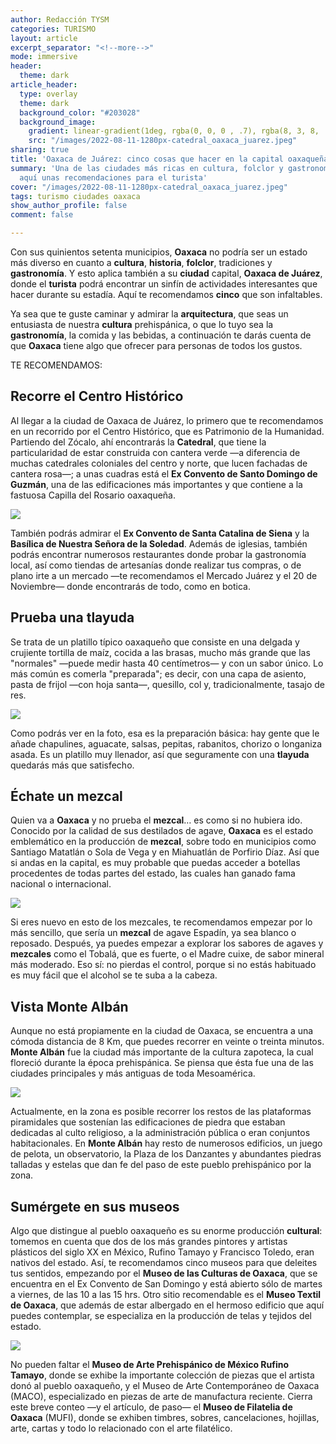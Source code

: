 ```yaml
---
author: Redacción TYSM
categories: TURISMO
layout: article
excerpt_separator: "<!--more-->"
mode: immersive
header:
  theme: dark
article_header:
  type: overlay
  theme: dark
  background_color: "#203028"
  background_image:
    gradient: linear-gradient(1deg, rgba(0, 0, 0 , .7), rgba(8, 3, 8, .9))
    src: "/images/2022-08-11-1280px-catedral_oaxaca_juarez.jpeg"
sharing: true
title: 'Oaxaca de Juárez: cinco cosas que hacer en la capital oaxaqueña'
summary: 'Una de las ciudades más ricas en cultura, folclor y gastronomía es Oaxaca:
  aquí unas recomendaciones para el turista'
cover: "/images/2022-08-11-1280px-catedral_oaxaca_juarez.jpeg"
tags: turismo ciudades oaxaca
show_author_profile: false
comment: false

---
```

Con sus quinientos setenta municipios, **Oaxaca** no podría ser un estado más diverso en cuanto a **cultura**, **historia**, **folclor**, tradiciones y **gastronomía**. Y esto aplica también a su **ciudad** capital, **Oaxaca de Juárez**, donde el **turista** podrá encontrar un sinfín de actividades interesantes que hacer durante su estadía. Aquí te recomendamos **cinco** que son infaltables.

Ya sea que te guste caminar y admirar la **arquitectura**, que seas un entusiasta de nuestra **cultura** prehispánica, o que lo tuyo sea la **gastronomía**, la comida y las bebidas, a continuación te darás cuenta de que **Oaxaca** tiene algo que ofrecer para personas de todos los gustos.

TE RECOMENDAMOS:

## Recorre el Centro Histórico

Al llegar a la ciudad de Oaxaca de Juárez, lo primero que te recomendamos en un recorrido por el Centro Histórico, que es Patrimonio de la Humanidad. Partiendo del Zócalo, ahí encontrarás la **Catedral**, que tiene la particularidad de estar construida con cantera verde —a diferencia de muchas catedrales coloniales del centro y norte, que lucen fachadas de cantera rosa—; a unas cuadras está el **Ex Convento de Santo Domingo de Guzmán**, una de las edificaciones más importantes y que contiene a la fastuosa Capilla del Rosario oaxaqueña.

![](https://upload.wikimedia.org/wikipedia/commons/thumb/9/98/Santo_Domingo_de_Guzman_Convent.JPG/1024px-Santo_Domingo_de_Guzman_Convent.JPG)

También podrás admirar el **Ex Convento de Santa Catalina de Siena** y la **Basílica de Nuestra Señora de la Soledad**. Además de iglesias, también podrás encontrar numerosos restaurantes donde probar la gastronomía local, así como tiendas de artesanías donde realizar tus compras, o de plano irte a un mercado —te recomendamos el Mercado Juárez y el 20 de Noviembre— donde encontrarás de todo, como en botica.

## Prueba una tlayuda

Se trata de un platillo típico oaxaqueño que consiste en una delgada y crujiente tortilla de maíz, cocida a las brasas, mucho más grande que las "normales" —puede medir hasta 40 centímetros— y con un sabor único. Lo más común es comerla "preparada"; es decir, con una capa de asiento, pasta de frijol —con hoja santa—, quesillo, col y, tradicionalmente, tasajo de res.

![](https://upload.wikimedia.org/wikipedia/commons/thumb/8/82/TLAYUDA.jpg/1024px-TLAYUDA.jpg)

Como podrás ver en la foto, esa es la preparación básica: hay gente que le añade chapulines, aguacate, salsas, pepitas, rabanitos, chorizo o longaniza asada. Es un platillo muy llenador, así que seguramente con una **tlayuda** quedarás más que satisfecho.

## Échate un mezcal

Quien va a **Oaxaca** y no prueba el **mezcal**… es como si no hubiera ido. Conocido por la calidad de sus destilados de agave, **Oaxaca** es el estado emblemático en la producción de **mezcal**, sobre todo en municipios como Santiago Matatlán o Sola de Vega y en Miahuatlán de Porfirio Díaz. Así que si andas en la capital, es muy probable que puedas acceder a botellas procedentes de todas partes del estado, las cuales han ganado fama nacional o internacional.

![](https://upload.wikimedia.org/wikipedia/commons/thumb/4/4b/Mezcal_y_naranja.jpg/1024px-Mezcal_y_naranja.jpg)

Si eres nuevo en esto de los mezcales, te recomendamos empezar por lo más sencillo, que sería un **mezcal** de agave Espadín, ya sea blanco o reposado. Después, ya puedes empezar a explorar los sabores de agaves y **mezcales** como el Tobalá, que es fuerte, o el Madre cuixe, de sabor mineral más moderado. Eso sí: no pierdas el control, porque si no estás habituado es muy fácil que el alcohol se te suba a la cabeza.

## Vista Monte Albán

Aunque no está propiamente en la ciudad de Oaxaca, se encuentra a una cómoda distancia de 8 Km, que puedes recorrer en veinte o treinta minutos. **Monte Albán** fue la ciudad más importante de la cultura zapoteca, la cual floreció durante la época prehispánica. Se piensa que ésta fue una de las ciudades principales y más antiguas de toda Mesoamérica.

![](https://upload.wikimedia.org/wikipedia/commons/thumb/5/5e/Monte_Alban_temple_2006_08.JPG/1024px-Monte_Alban_temple_2006_08.JPG)

Actualmente, en la zona es posible recorrer los restos de las plataformas piramidales que sostenían las edificaciones de piedra que estaban dedicadas al culto religioso, a la administración pública o eran conjuntos habitacionales. En **Monte Albán** hay resto de numerosos edificios, un juego de pelota, un observatorio, la Plaza de los Danzantes y abundantes piedras talladas y estelas que dan fe del paso de este pueblo prehispánico por la zona.

## Sumérgete en sus museos

Algo que distingue al pueblo oaxaqueño es su enorme producción **cultural**: tomemos en cuenta que dos de los más grandes pintores y artistas plásticos del siglo XX en México, Rufino Tamayo y Francisco Toledo, eran nativos del estado. Así, te recomendamos cinco museos para que deleites tus sentidos, empezando por el **Museo de las Culturas de Oaxaca**, que se encuentra en el Ex Convento de San Domingo y está abierto sólo de martes a viernes, de las 10 a las 15 hrs. Otro sitio recomendable es el **Museo Textil de Oaxaca**, que además de estar albergado en el hermoso edificio que aquí puedes contemplar, se especializa en la producción de telas y tejidos del estado.

![](https://upload.wikimedia.org/wikipedia/commons/thumb/b/b2/Museo_Textil_de_Oaxaca_%28MTO%29.jpg/1024px-Museo_Textil_de_Oaxaca_%28MTO%29.jpg)

No pueden faltar el **Museo de Arte Prehispánico de México Rufino Tamayo**, donde se exhibe la importante colección de piezas que el artista donó al pueblo oaxaqueño, y el Museo de Arte Contemporáneo de Oaxaca (MACO), especializado en piezas de arte de manufactura reciente. Cierra este breve conteo —y el artículo, de paso— el **Museo de Filatelia de Oaxaca** (MUFI), donde se exhiben timbres, sobres, cancelaciones, hojillas, arte, cartas y todo lo relacionado con el arte filatélico.